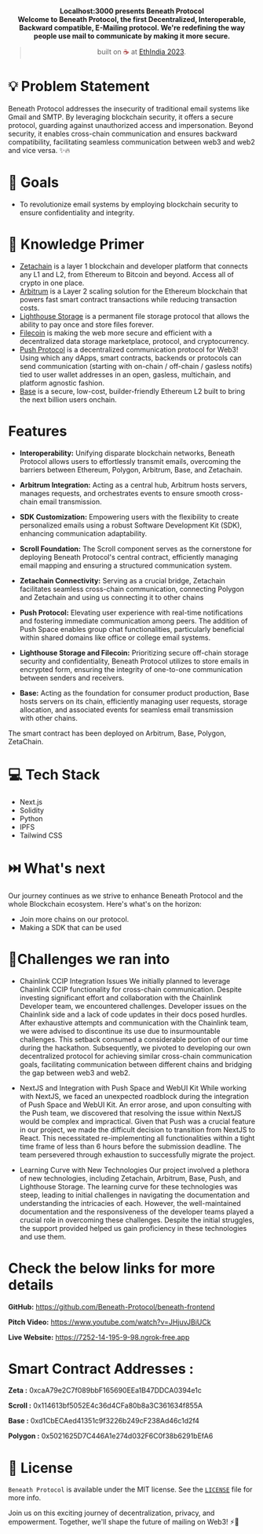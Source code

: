 <br>
<p align="center">
<b>Localhost:3000 presents Beneath Protocol
<br>
Welcome to Beneath Protocol, the first Decentralized, Interoperable, Backward compatible, E-Mailing protocol. We're redefining the way people use mail to communicate by making it more secure.
</b>
</p>
<blockquote align="center">built on <span style="color: #8b0000;">☕</span> at <a href="https://ethindia.co/">EthIndia 2023</a>.</blockquote>

# 💡  Problem Statement

Beneath Protocol addresses the insecurity of traditional email systems like Gmail and SMTP. By leveraging blockchain security, it offers a secure protocol, guarding against unauthorized access and impersonation. Beyond security, it enables cross-chain communication and ensures backward compatibility, facilitating seamless communication between web3 and web2 and vice versa. ✨🔥

# 💪 Goals

- To revolutionize email systems by employing blockchain security to ensure confidentiality and integrity.

# 🧠 Knowledge Primer

- [Zetachain](https://www.zetachain.com/) is a layer 1 blockchain and developer platform that connects any L1 and L2, from Ethereum to Bitcoin and beyond. Access all of crypto in one place.
- [Arbitrum](https://arbitrum.io/) is a Layer 2 scaling solution for the Ethereum blockchain that powers fast smart contract transactions while reducing transaction costs.
- [Lighthouse Storage](https://www.lighthouse.storage/) is a permanent file storage protocol that allows the ability to pay once and store files forever.
- [Filecoin](https://filecoin.io/) is making the web more secure and efficient with a decentralized data storage marketplace, protocol, and cryptocurrency.
- [Push Protocol](https://push.org/) is a decentralized communication protocol for Web3! Using which any dApps, smart contracts, backends or protocols can send communication (starting with on-chain / off-chain / gasless notifs) tied to user wallet addresses in an open, gasless, multichain, and platform agnostic fashion.
- [Base](https://base.org/) is a secure, low-cost, builder-friendly Ethereum L2 built to bring the next billion users onchain.



# Features

- **Interoperability:** Unifying disparate blockchain networks, Beneath Protocol allows users to effortlessly transmit emails, overcoming the barriers between Ethereum, Polygon, Arbitrum, Base, and Zetachain.
  
- **Arbitrum Integration:** Acting as a central hub, Arbitrum hosts servers, manages requests, and orchestrates events to ensure smooth cross-chain email transmission.

- **SDK Customization:** Empowering users with the flexibility to create personalized emails using a robust Software Development Kit (SDK), enhancing communication adaptability.

- **Scroll Foundation:** The Scroll component serves as the cornerstone for deploying Beneath Protocol's central contract, efficiently managing email mapping and ensuring a structured communication system.

- **Zetachain Connectivity:** Serving as a crucial bridge, Zetachain facilitates seamless cross-chain communication, connecting Polygon and Zetachain and using us connecting it to other chains

- **Push Protocol:** Elevating user experience with real-time notifications and fostering immediate communication among peers. The addition of Push Space enables group chat functionalities, particularly beneficial within shared domains like office or college email systems.

- **Lighthouse Storage and Filecoin:** Prioritizing secure off-chain storage security and confidentiality, Beneath Protocol utilizes  to store emails in encrypted form, ensuring the integrity of one-to-one communication between senders and receivers.

- **Base:** Acting as the foundation for consumer product production, Base hosts servers on its chain, efficiently managing user requests, storage allocation, and associated events for seamless email transmission with other chains.

The smart contract has been deployed on Arbitrum, Base, Polygon, ZetaChain.


# 💻 Tech Stack

- Next.js
- Solidity
- Python
- IPFS
- Tailwind CSS  

# ⏭️ What's next

Our journey continues as we strive to enhance Beneath Protocol and the whole Blockchain ecosystem. Here's what's on the horizon:
- Join more chains on our protocol.
- Making a SDK that can be used

# 🐛Challenges we ran into

- Chainlink CCIP Integration Issues
We initially planned to leverage Chainlink CCIP functionality for cross-chain communication. Despite investing significant effort and collaboration with the Chainlink Developer team, we encountered challenges. Developer issues on the Chainlink side and a lack of code updates in their docs posed hurdles. After exhaustive attempts and communication with the Chainlink team, we were advised to discontinue its use due to insurmountable challenges. This setback consumed a considerable portion of our time during the hackathon. Subsequently, we pivoted to developing our own decentralized protocol for achieving similar cross-chain communication goals, facilitating communication between different chains and bridging the gap between web3 and web2.

- NextJS and Integration with Push Space and WebUI Kit
While working with NextJS, we faced an unexpected roadblock during the integration of Push Space and WebUI Kit. An error arose, and upon consulting with the Push team, we discovered that resolving the issue within NextJS would be complex and impractical. Given that Push was a crucial feature in our project, we made the difficult decision to transition from NextJS to React. This necessitated re-implementing all functionalities within a tight time frame of less than 6 hours before the submission deadline. The team persevered through exhaustion to successfully migrate the project.

- Learning Curve with New Technologies
Our project involved a plethora of new technologies, including Zetachain, Arbitrum, Base, Push, and Lighthouse Storage. The learning curve for these technologies was steep, leading to initial challenges in navigating the documentation and understanding the intricacies of each. However, the well-maintained documentation and the responsiveness of the developer teams played a crucial role in overcoming these challenges. Despite the initial struggles, the support provided helped us gain proficiency in these technologies and use them.

# Check the below links for more details

**GitHub:**
https://github.com/Beneath-Protocol/beneath-frontend

**Pitch Video:**
https://www.youtube.com/watch?v=JHjuvJBiUCk

**Live Website:**
https://7252-14-195-9-98.ngrok-free.app


# Smart Contract Addresses :

**Zeta :** 0xcaA79e2C7f089bbF165690EEa1B47DDCA0394e1c

**Scroll :** 0x114613bf5052E4c36d4CFa80b8a3C361634f855A

**Base :** 0xd1CbECAed41351c9f3226b249cF238Ad46c1d2f4

**Polygon :** 0x5021625D7C446A1e274d032F6C0f38b6291bEfA6

# 📜 License

`Beneath Protocol` is available under the MIT license. See the [`LICENSE`](https://opensource.org/license/mit/) file for more info.

Join us on this exciting journey of decentralization, privacy, and empowerment. Together, we'll shape the future of mailing on Web3! ⚡🚀
